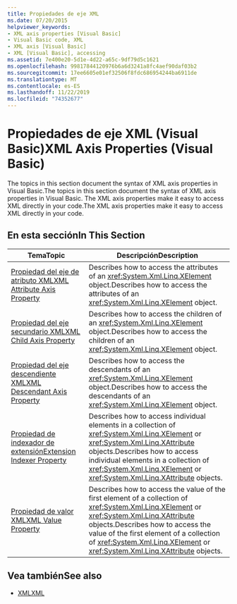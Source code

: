 ```yaml
---
title: Propiedades de eje XML
ms.date: 07/20/2015
helpviewer_keywords:
- XML axis properties [Visual Basic]
- Visual Basic code, XML
- XML axis [Visual Basic]
- XML [Visual Basic], accessing
ms.assetid: 7e400e20-5d1e-4d22-a65c-9df79d5c1621
ms.openlocfilehash: 99817844120976b6a6d3241a8fc4aef90daf03b2
ms.sourcegitcommit: 17ee6605e01ef32506f8fdc686954244ba6911de
ms.translationtype: MT
ms.contentlocale: es-ES
ms.lasthandoff: 11/22/2019
ms.locfileid: "74352677"
---
```

# <a name="xml-axis-properties-visual-basic"></a><span data-ttu-id="0124d-102">Propiedades de eje XML (Visual Basic)</span><span class="sxs-lookup"><span data-stu-id="0124d-102">XML Axis Properties (Visual Basic)</span></span>
<span data-ttu-id="0124d-103">The topics in this section document the syntax of XML axis properties in Visual Basic.</span><span class="sxs-lookup"><span data-stu-id="0124d-103">The topics in this section document the syntax of XML axis properties in Visual Basic.</span></span> <span data-ttu-id="0124d-104">The XML axis properties make it easy to access XML directly in your code.</span><span class="sxs-lookup"><span data-stu-id="0124d-104">The XML axis properties make it easy to access XML directly in your code.</span></span>  
  
## <a name="in-this-section"></a><span data-ttu-id="0124d-105">En esta sección</span><span class="sxs-lookup"><span data-stu-id="0124d-105">In This Section</span></span>  
  
|<span data-ttu-id="0124d-106">Tema</span><span class="sxs-lookup"><span data-stu-id="0124d-106">Topic</span></span>|<span data-ttu-id="0124d-107">Descripción</span><span class="sxs-lookup"><span data-stu-id="0124d-107">Description</span></span>|  
|-----------|-----------------|  
|[<span data-ttu-id="0124d-108">Propiedad del eje de atributo XML</span><span class="sxs-lookup"><span data-stu-id="0124d-108">XML Attribute Axis Property</span></span>](../../../visual-basic/language-reference/xml-axis/xml-attribute-axis-property.md)|<span data-ttu-id="0124d-109">Describes how to access the attributes of an <xref:System.Xml.Linq.XElement> object.</span><span class="sxs-lookup"><span data-stu-id="0124d-109">Describes how to access the attributes of an <xref:System.Xml.Linq.XElement> object.</span></span>|  
|[<span data-ttu-id="0124d-110">Propiedad del eje secundario XML</span><span class="sxs-lookup"><span data-stu-id="0124d-110">XML Child Axis Property</span></span>](../../../visual-basic/language-reference/xml-axis/xml-child-axis-property.md)|<span data-ttu-id="0124d-111">Describes how to access the children of an <xref:System.Xml.Linq.XElement> object.</span><span class="sxs-lookup"><span data-stu-id="0124d-111">Describes how to access the children of an <xref:System.Xml.Linq.XElement> object.</span></span>|  
|[<span data-ttu-id="0124d-112">Propiedad del eje descendiente XML</span><span class="sxs-lookup"><span data-stu-id="0124d-112">XML Descendant Axis Property</span></span>](../../../visual-basic/language-reference/xml-axis/xml-descendant-axis-property.md)|<span data-ttu-id="0124d-113">Describes how to access the descendants of an <xref:System.Xml.Linq.XElement> object.</span><span class="sxs-lookup"><span data-stu-id="0124d-113">Describes how to access the descendants of an <xref:System.Xml.Linq.XElement> object.</span></span>|  
|[<span data-ttu-id="0124d-114">Propiedad de indexador de extensión</span><span class="sxs-lookup"><span data-stu-id="0124d-114">Extension Indexer Property</span></span>](../../../visual-basic/language-reference/xml-axis/extension-indexer-property.md)|<span data-ttu-id="0124d-115">Describes how to access individual elements in a collection of <xref:System.Xml.Linq.XElement> or <xref:System.Xml.Linq.XAttribute> objects.</span><span class="sxs-lookup"><span data-stu-id="0124d-115">Describes how to access individual elements in a collection of <xref:System.Xml.Linq.XElement> or <xref:System.Xml.Linq.XAttribute> objects.</span></span>|  
|[<span data-ttu-id="0124d-116">Propiedad de valor XML</span><span class="sxs-lookup"><span data-stu-id="0124d-116">XML Value Property</span></span>](../../../visual-basic/language-reference/xml-axis/xml-value-property.md)|<span data-ttu-id="0124d-117">Describes how to access the value of the first element of a collection of <xref:System.Xml.Linq.XElement> or <xref:System.Xml.Linq.XAttribute> objects.</span><span class="sxs-lookup"><span data-stu-id="0124d-117">Describes how to access the value of the first element of a collection of <xref:System.Xml.Linq.XElement> or <xref:System.Xml.Linq.XAttribute> objects.</span></span>|  
  
## <a name="see-also"></a><span data-ttu-id="0124d-118">Vea también</span><span class="sxs-lookup"><span data-stu-id="0124d-118">See also</span></span>

- [<span data-ttu-id="0124d-119">XML</span><span class="sxs-lookup"><span data-stu-id="0124d-119">XML</span></span>](../../../visual-basic/programming-guide/language-features/xml/index.md)
